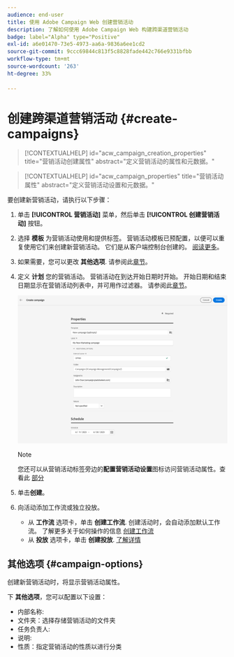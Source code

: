 ```yaml
---
audience: end-user
title: 使用 Adobe Campaign Web 创建营销活动
description: 了解如何使用 Adobe Campaign Web 构建跨渠道营销活动
badge: label="Alpha" type="Positive"
exl-id: a6e01470-73e5-4973-aa6a-9836a6ee1cd2
source-git-commit: 9ccc69844c813f5c8828fade442c766e9331bfbb
workflow-type: tm+mt
source-wordcount: '263'
ht-degree: 33%

---
```



# 创建跨渠道营销活动 {#create-campaigns}

>[!CONTEXTUALHELP]
>id="acw_campaign_creation_properties"
>title="营销活动创建属性"
>abstract="定义营销活动的属性和元数据。"

>[!CONTEXTUALHELP]
>id="acw_campaign_properties"
>title="营销活动属性"
>abstract="定义营销活动设置和元数据。"

要创建新营销活动，请执行以下步骤：

1. 单击 **[!UICONTROL 营销活动]** 菜单，然后单击 **[!UICONTROL 创建营销活动]** 按钮。
1. 选择 **模板** 为营销活动使用和提供标签。 营销活动模板已预配置，以便可以重复使用它们来创建新营销活动。 它们是从客户端控制台创建的。
   [阅读更多](https://experienceleague.adobe.com/docs/campaign/automation/campaign-orchestration/marketing-campaign-templates.html?lang=zh-Hans)。
1. 如果需要，您可以更改 **其他选项**. 请参阅此[章节](#campaign-options)。
1. 定义 **计划** 您的营销活动。 营销活动在到达开始日期时开始。 开始日期和结束日期显示在营销活动列表中，并可用作过滤器。 请参阅此[章节](gs-campaigns.md#access-campaigns)。

   ![定义营销活动属性](assets/campaign-properties.png)

   >[!NOTE]
   >
   >您还可以从营销活动标签旁边的&#x200B;**配置营销活动设置**&#x200B;图标访问营销活动属性。查看此 [部分](gs-campaigns.md#campaign-dashboard)

1. 单击&#x200B;**创建**。
1. 向活动添加工作流或独立投放。
   * 从 **工作流** 选项卡，单击 **创建工作流**. 创建活动时，会自动添加默认工作流。 了解更多关于如何操作的信息 [创建工作流](../workflows/create-workflow.md)
   * 从 **投放** 选项卡，单击 **创建投放**. [了解详情](../msg/gs-messages.md)

## 其他选项 {#campaign-options}

创建新营销活动时，将显示营销活动属性。

下 **其他选项**，您可以配置以下设置：

* 内部名称:
* 文件夹：选择存储营销活动的文件夹
* 任务负责人:
* 说明:
* 性质：指定营销活动的性质以进行分类

<!--
## Create a cross-channel campaign {#cross-channel-campaign}


>[!CONTEXTUALHELP]
>id="acw_campaign_creation_workflow"
>title="Workflow list"
>abstract="List of workflows available for your campaign. Use the 'Create workflow' button to add a workflow in your campaign."

In a cross-channel campaign, a single marketing communication uses different channels. Data is passed between the channels. The customer receives communication through multiple channels based on, for example, their interaction with the previous communication.

-->
<!--
existing campaign: settings button -> properties like when creation
schedule in header


About plans, programs and campaigns
Adobe Campaign allows you to plan marketing campaigns in which you can create and manage different types of activities: emails, SMS messages, push notifications, workflows, landing pages. These campaigns and their contents can be gathered into programs.

The programs and campaigns allow you to regroup and view the different marketing activities that are linked to them.

A program may contain other programs as well as campaigns, workflows, and landing pages. It appears in the timeline and help you organize your marketing activities: you can separate them by country, by brand, by unit, etc.
A campaign enables you to gather all the marketing activities of your choice under a single entity. A campaign may contain emails, SMS, push notifications, direct mails, workflows, and landing pages.
To better organize your marketing plans, Adobe recommends the following hierarchy: Program > Sub-programs > Campaigns > Workflows > Deliveries.

Reports on programs and campaigns allow you to analyze their impact. For example, you can build reports at the campaign level to aggregate data on all deliveries contained in that campaign.

Related topics:

Timeline
About dynamic reports
Creating a campaign
In programs and sub-programs, you can add campaigns. Campaigns can contain marketing activities such as emails, SMS, push notifications, workflows, and landing pages.

From the Adobe Campaign home page, select the Programs & Campaigns card and access a program or sub-program.

Click on the Create button and select Campaign.

In the Creation mode screen, select a campaign type.



The campaign types available are based on templates defined in Resources > Templates > Campaign templates. For more on this, refer to the Managing templates section.

In the Properties screen, enter the name and ID of the campaign.

Select a start and end date to your campaign. These dates only apply to the campaign itself.



Click on Create to confirm the creation of the campaign.

The campaign is created and displayed. Use the Create button to add marketing activities to your campaign.

NOTE
Depending on your license agreement, you may access only some of these activities.

You can also create a campaign from the marketing activity list. You can choose to link the marketing activity to a parent program or sub-program via the properties window of the campaign.


Programs and campaigns icons and statuses
Each program and each campaign in the list has a visual symbol and an icon whose color indicates the execution status. This status depends on the validity period of the program or the campaign.

Gray: the program/campaign has not yet started - Editing status.
Blue: the program/campaign is in progress - In progress status.
Green: the program/campaign has finished - Finished status. By default, the current date is automatically shown as the validity start date and the end date is calculated according to the start date (D+186 days). You can change these dates in the program or campaign properties.


Business.Adobe.com resources
-->
